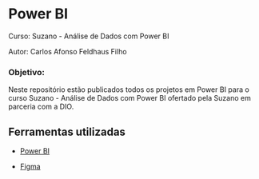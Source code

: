 # Power BI

Curso: Suzano - Análise de Dados com Power BI

Autor: Carlos Afonso Feldhaus Filho

### Objetivo:

Neste repositório estão publicados todos os projetos em Power BI para o curso Suzano - Análise de Dados com Power BI ofertado pela Suzano em parceria com a DIO.

## Ferramentas utilizadas

- [Power BI](https://www.microsoft.com/pt-br/power-platform/products/power-bi)

  
- [Figma](https://www.figma.com)
  

